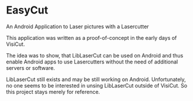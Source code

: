 # EasyCut
An Android Application to Laser pictures with a Lasercutter

This application was written as a proof-of-concept in the early days of VisiCut.

The idea was to show, that LibLaserCut can be used on Android and thus enable Android apps to use Lasercutters 
without the need of additional servers or software.

LibLaserCut still exists and may be still working on Android. Unfortunately, no one seems to be interested in unsing
LibLaserCut outside of VisiCut. So this project stays merely for reference.

